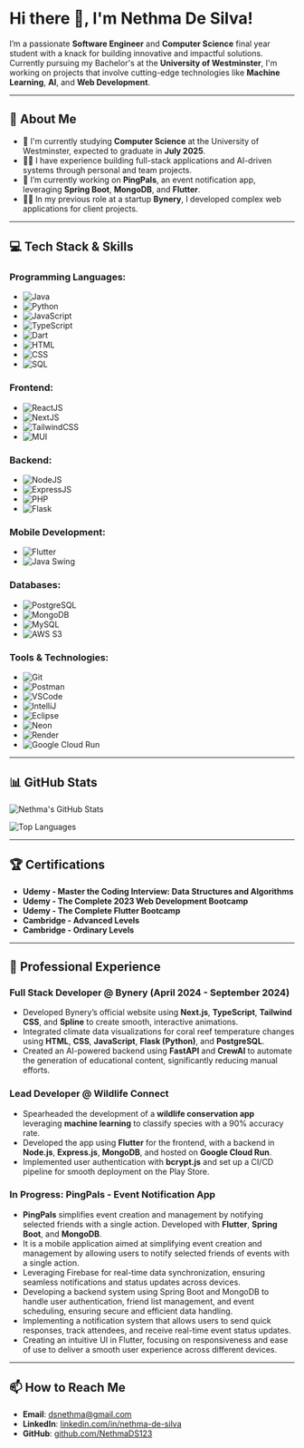 # Hi there 👋, I'm Nethma De Silva!

I’m a passionate **Software Engineer** and **Computer Science** final year student with a knack for building innovative and impactful solutions. Currently pursuing my Bachelor's at the **University of Westminster**, I'm working on projects that involve cutting-edge technologies like **Machine Learning**, **AI**, and **Web Development**.

---

## 🚀 About Me

- 🏫 I'm currently studying **Computer Science** at the University of Westminster, expected to graduate in **July 2025**.
- 👨‍💻 I have experience building full-stack applications and AI-driven systems through personal and team projects.
- 🌱 I’m currently working on **PingPals**, an event notification app, leveraging **Spring Boot**, **MongoDB**, and **Flutter**.
- 🧑‍💻 In my previous role at a startup **Bynery**, I developed complex web applications for client projects.
---

## 💻 Tech Stack & Skills

### **Programming Languages:**
- ![Java](https://img.shields.io/badge/Java-%23ED8B00.svg?style=flat&logo=java&logoColor=white)
- ![Python](https://img.shields.io/badge/Python-%233776AB.svg?style=flat&logo=python&logoColor=white)
- ![JavaScript](https://img.shields.io/badge/JavaScript-%23F7DF1E.svg?style=flat&logo=javascript&logoColor=black)
- ![TypeScript](https://img.shields.io/badge/TypeScript-%23007ACC.svg?style=flat&logo=typescript&logoColor=white)
- ![Dart](https://img.shields.io/badge/Dart-%230175C2.svg?style=flat&logo=dart&logoColor=white)
- ![HTML](https://img.shields.io/badge/HTML-%23E34F26.svg?style=flat&logo=html5&logoColor=white)
- ![CSS](https://img.shields.io/badge/CSS-%231572B6.svg?style=flat&logo=css3&logoColor=white)
- ![SQL](https://img.shields.io/badge/SQL-%2300758F.svg?style=flat&logo=sqlite&logoColor=white)

### **Frontend:**
- ![ReactJS](https://img.shields.io/badge/ReactJS-%2361DAFB.svg?style=flat&logo=react&logoColor=black)
- ![NextJS](https://img.shields.io/badge/NextJS-%23000000.svg?style=flat&logo=nextdotjs&logoColor=white)
- ![TailwindCSS](https://img.shields.io/badge/Tailwind_CSS-%2338B2AC.svg?style=flat&logo=tailwind-css&logoColor=white)
- ![MUI](https://img.shields.io/badge/MUI-%230081CB.svg?style=flat&logo=mui&logoColor=white)

### **Backend:**
- ![NodeJS](https://img.shields.io/badge/NodeJS-%23339933.svg?style=flat&logo=nodedotjs&logoColor=white)
- ![ExpressJS](https://img.shields.io/badge/ExpressJS-%23000000.svg?style=flat&logo=express&logoColor=white)
- ![PHP](https://img.shields.io/badge/PHP-%23777BB4.svg?style=flat&logo=php&logoColor=white)
- ![Flask](https://img.shields.io/badge/Flask-%23000000.svg?style=flat&logo=flask&logoColor=white)

### **Mobile Development:**
- ![Flutter](https://img.shields.io/badge/Flutter-%2302569B.svg?style=flat&logo=flutter&logoColor=white)
- ![Java Swing](https://img.shields.io/badge/Java_Swing-%23ED8B00.svg?style=flat&logo=java&logoColor=white)

### **Databases:**
- ![PostgreSQL](https://img.shields.io/badge/PostgreSQL-%23336791.svg?style=flat&logo=postgresql&logoColor=white)
- ![MongoDB](https://img.shields.io/badge/MongoDB-%2347A248.svg?style=flat&logo=mongodb&logoColor=white)
- ![MySQL](https://img.shields.io/badge/MySQL-%2300f.svg?style=flat&logo=mysql&logoColor=white)
- ![AWS S3](https://img.shields.io/badge/AWS_S3-%23FF9900.svg?style=flat&logo=amazon-aws&logoColor=white)

### **Tools & Technologies:**
- ![Git](https://img.shields.io/badge/Git-%23F05033.svg?style=flat&logo=git&logoColor=white)
- ![Postman](https://img.shields.io/badge/Postman-%23FF6C37.svg?style=flat&logo=postman&logoColor=white)
- ![VSCode](https://img.shields.io/badge/VSCode-%23007ACC.svg?style=flat&logo=visual-studio-code&logoColor=white)
- ![IntelliJ](https://img.shields.io/badge/IntelliJ-%23000000.svg?style=flat&logo=intellij-idea&logoColor=white)
- ![Eclipse](https://img.shields.io/badge/Eclipse-%232C2255.svg?style=flat&logo=eclipse&logoColor=white)
- ![Neon](https://img.shields.io/badge/Neon-%231A73E8.svg?style=flat&logo=neon&logoColor=white)
- ![Render](https://img.shields.io/badge/Render-%2300BFA5.svg?style=flat&logo=render&logoColor=white)
- ![Google Cloud Run](https://img.shields.io/badge/Google_Cloud_Run-%234285F4.svg?style=flat&logo=google-cloud&logoColor=white)

---

## 📊 GitHub Stats

![Nethma's GitHub Stats](https://github-readme-stats.vercel.app/api?username=NethmaDS123&show_icons=true&theme=radical)

![Top Languages](https://github-readme-stats.vercel.app/api/top-langs/?username=NethmaDS123&layout=compact&theme=radical)

---

## 🏆 Certifications

- **Udemy - Master the Coding Interview: Data Structures and Algorithms**
- **Udemy - The Complete 2023 Web Development Bootcamp**
- **Udemy - The Complete Flutter Bootcamp**
- **Cambridge - Advanced Levels**
- **Cambridge - Ordinary Levels**

---

## 💼 Professional Experience

### **Full Stack Developer @ Bynery (April 2024 - September 2024)**

- Developed Bynery’s official website using **Next.js**, **TypeScript**, **Tailwind CSS**, and **Spline** to create smooth, interactive animations.
- Integrated climate data visualizations for coral reef temperature changes using **HTML**, **CSS**, **JavaScript**, **Flask (Python)**, and **PostgreSQL**.
- Created an AI-powered backend using **FastAPI** and **CrewAI** to automate the generation of educational content, significantly reducing manual efforts.
  
### **Lead Developer @ Wildlife Connect**

- Spearheaded the development of a **wildlife conservation app** leveraging **machine learning** to classify species with a 90% accuracy rate.
- Developed the app using **Flutter** for the frontend, with a backend in **Node.js**, **Express.js**, **MongoDB**, and hosted on **Google Cloud Run**.
- Implemented user authentication with **bcrypt.js** and set up a CI/CD pipeline for smooth deployment on the Play Store.

### **In Progress: PingPals - Event Notification App**

- **PingPals** simplifies event creation and management by notifying selected friends with a single action. Developed with **Flutter**, **Spring Boot**, and **MongoDB**.
- It is a  mobile application aimed at simplifying event creation and management by allowing users to notify selected friends of events with a single action.
- Leveraging Firebase for real-time data synchronization, ensuring seamless notifications and status updates across devices.
- Developing a backend system using Spring Boot and MongoDB to handle user authentication, friend list management, and event scheduling, ensuring secure and efficient data handling.
- Implementing a notification system that allows users to send quick responses, track attendees, and receive real-time event status updates.
- Creating an intuitive UI in Flutter, focusing on responsiveness and ease of use to deliver a smooth user experience across different devices.


---

## 📫 How to Reach Me

- **Email**: dsnethma@gmail.com
- **LinkedIn**: [linkedin.com/in/nethma-de-silva](http://www.linkedin.com/in/nethma-de-silva-b34727212)
- **GitHub**: [github.com/NethmaDS123](https://github.com/NethmaDS123)

